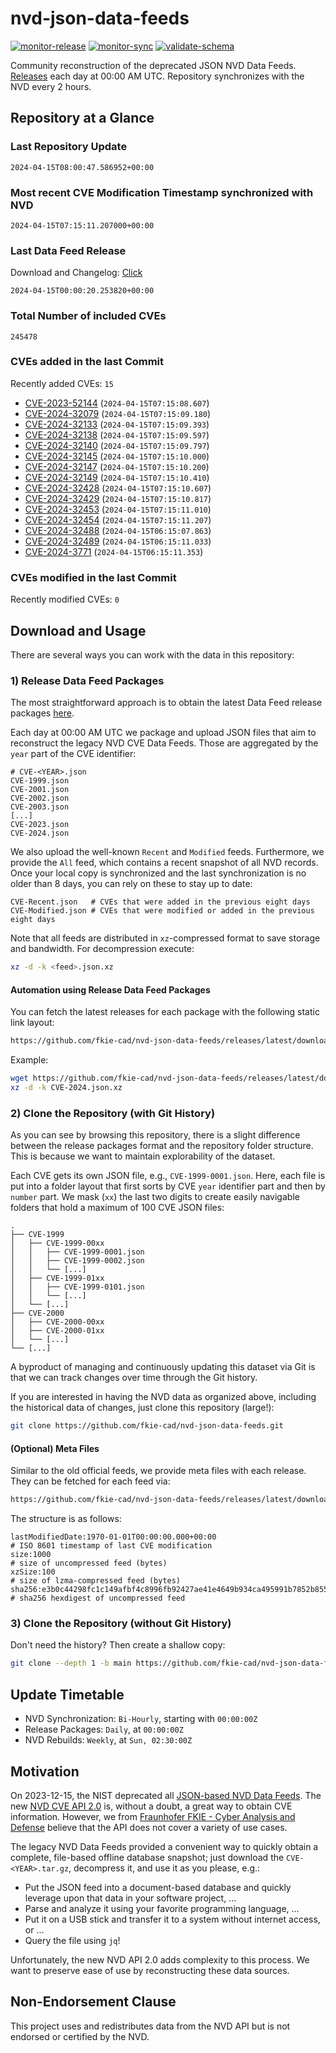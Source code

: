 # nvd-json-data-feeds

[![monitor-release](https://github.com/fkie-cad/nvd-json-data-feeds/actions/workflows/monitor_release.yml/badge.svg)](https://github.com/fkie-cad/nvd-json-data-feeds/actions/workflows/monitor_release.yml)
[![monitor-sync](https://github.com/fkie-cad/nvd-json-data-feeds/actions/workflows/monitor_sync.yml/badge.svg)](https://github.com/fkie-cad/nvd-json-data-feeds/actions/workflows/monitor_sync.yml)
[![validate-schema](https://github.com/fkie-cad/nvd-json-data-feeds/actions/workflows/validate_schema.yml/badge.svg)](https://github.com/fkie-cad/nvd-json-data-feeds/actions/workflows/validate_schema.yml)

Community reconstruction of the deprecated JSON NVD Data Feeds.
[Releases](https://github.com/fkie-cad/nvd-json-data-feeds/releases/latest) each day at 00:00 AM UTC.
Repository synchronizes with the NVD every 2 hours.

## Repository at a Glance

### Last Repository Update

```plain
2024-04-15T08:00:47.586952+00:00
```

### Most recent CVE Modification Timestamp synchronized with NVD

```plain
2024-04-15T07:15:11.207000+00:00
```

### Last Data Feed Release

Download and Changelog: [Click](https://github.com/fkie-cad/nvd-json-data-feeds/releases/latest)

```plain
2024-04-15T00:00:20.253820+00:00
```

### Total Number of included CVEs

```plain
245478
```

### CVEs added in the last Commit

Recently added CVEs: `15`

- [CVE-2023-52144](CVE-2023/CVE-2023-521xx/CVE-2023-52144.json) (`2024-04-15T07:15:08.607`)
- [CVE-2024-32079](CVE-2024/CVE-2024-320xx/CVE-2024-32079.json) (`2024-04-15T07:15:09.180`)
- [CVE-2024-32133](CVE-2024/CVE-2024-321xx/CVE-2024-32133.json) (`2024-04-15T07:15:09.393`)
- [CVE-2024-32138](CVE-2024/CVE-2024-321xx/CVE-2024-32138.json) (`2024-04-15T07:15:09.597`)
- [CVE-2024-32140](CVE-2024/CVE-2024-321xx/CVE-2024-32140.json) (`2024-04-15T07:15:09.797`)
- [CVE-2024-32145](CVE-2024/CVE-2024-321xx/CVE-2024-32145.json) (`2024-04-15T07:15:10.000`)
- [CVE-2024-32147](CVE-2024/CVE-2024-321xx/CVE-2024-32147.json) (`2024-04-15T07:15:10.200`)
- [CVE-2024-32149](CVE-2024/CVE-2024-321xx/CVE-2024-32149.json) (`2024-04-15T07:15:10.410`)
- [CVE-2024-32428](CVE-2024/CVE-2024-324xx/CVE-2024-32428.json) (`2024-04-15T07:15:10.607`)
- [CVE-2024-32429](CVE-2024/CVE-2024-324xx/CVE-2024-32429.json) (`2024-04-15T07:15:10.817`)
- [CVE-2024-32453](CVE-2024/CVE-2024-324xx/CVE-2024-32453.json) (`2024-04-15T07:15:11.010`)
- [CVE-2024-32454](CVE-2024/CVE-2024-324xx/CVE-2024-32454.json) (`2024-04-15T07:15:11.207`)
- [CVE-2024-32488](CVE-2024/CVE-2024-324xx/CVE-2024-32488.json) (`2024-04-15T06:15:07.863`)
- [CVE-2024-32489](CVE-2024/CVE-2024-324xx/CVE-2024-32489.json) (`2024-04-15T06:15:11.033`)
- [CVE-2024-3771](CVE-2024/CVE-2024-37xx/CVE-2024-3771.json) (`2024-04-15T06:15:11.353`)


### CVEs modified in the last Commit

Recently modified CVEs: `0`



## Download and Usage

There are several ways you can work with the data in this repository:

### 1) Release Data Feed Packages

The most straightforward approach is to obtain the latest Data Feed release packages [here](https://github.com/fkie-cad/nvd-json-data-feeds/releases/latest).

Each day at 00:00 AM UTC we package and upload JSON files that aim to reconstruct the legacy NVD CVE Data Feeds.
Those are aggregated by the `year` part of the CVE identifier:

```
# CVE-<YEAR>.json
CVE-1999.json
CVE-2001.json
CVE-2002.json
CVE-2003.json
[...]
CVE-2023.json
CVE-2024.json
```

We also upload the well-known `Recent` and `Modified` feeds.
Furthermore, we provide the `All` feed, which contains a recent snapshot of all NVD records.
Once your local copy is synchronized and the last synchronization is no older than 8 days, you can rely on these to stay up to date:

```plain
CVE-Recent.json   # CVEs that were added in the previous eight days
CVE-Modified.json # CVEs that were modified or added in the previous eight days
```

Note that all feeds are distributed in `xz`-compressed format to save storage and bandwidth.
For decompression execute:

```sh
xz -d -k <feed>.json.xz
```

#### Automation using Release Data Feed Packages

You can fetch the latest releases for each package with the following static link layout:

```sh
https://github.com/fkie-cad/nvd-json-data-feeds/releases/latest/download/CVE-<YEAR>.json.xz
```

Example:

```sh
wget https://github.com/fkie-cad/nvd-json-data-feeds/releases/latest/download/CVE-2024.json.xz
xz -d -k CVE-2024.json.xz
```

### 2) Clone the Repository (with Git History)

As you can see by browsing this repository, there is a slight difference between the release packages format and the repository folder structure.
This is because we want to maintain explorability of the dataset.

Each CVE gets its own JSON file, e.g., `CVE-1999-0001.json`.
Here, each file is put into a folder layout that first sorts by CVE `year` identifier part and then by `number` part.
We mask (`xx`) the last two digits to create easily navigable folders that hold a maximum of 100 CVE JSON files:

```plain
.
├── CVE-1999
│   ├── CVE-1999-00xx
│   │   ├── CVE-1999-0001.json
│   │   ├── CVE-1999-0002.json
│   │   └── [...]
│   ├── CVE-1999-01xx
│   │   ├── CVE-1999-0101.json
│   │   └── [...]
│   └── [...]
├── CVE-2000
│   ├── CVE-2000-00xx
│   ├── CVE-2000-01xx
│   └── [...]
└── [...]
```

A byproduct of managing and continuously updating this dataset via Git is that we can track changes over time through the Git history.

If you are interested in having the NVD data as organized above, including the historical data of changes, just clone this repository (large!):

```sh
git clone https://github.com/fkie-cad/nvd-json-data-feeds.git
```

#### (Optional) Meta Files

Similar to the old official feeds, we provide meta files with each release. They can be fetched for each feed via:

```sh
https://github.com/fkie-cad/nvd-json-data-feeds/releases/latest/download/CVE-<YEAR>.meta
```

The structure is as follows:

```plain
lastModifiedDate:1970-01-01T00:00:00.000+00:00                          # ISO 8601 timestamp of last CVE modification
size:1000                                                               # size of uncompressed feed (bytes)
xzSize:100                                                              # size of lzma-compressed feed (bytes)
sha256:e3b0c44298fc1c149afbf4c8996fb92427ae41e4649b934ca495991b7852b855 # sha256 hexdigest of uncompressed feed
```

### 3) Clone the Repository (without Git History)

Don't need the history? Then create a shallow copy:

```sh
git clone --depth 1 -b main https://github.com/fkie-cad/nvd-json-data-feeds.git
```


## Update Timetable

* NVD Synchronization: `Bi-Hourly`, starting with `00:00:00Z`
* Release Packages: `Daily`, at `00:00:00Z`
* NVD Rebuilds: `Weekly`, at `Sun, 02:30:00Z`


## Motivation

On 2023-12-15, the NIST deprecated all [JSON-based NVD Data Feeds](https://nvd.nist.gov/vuln/data-feeds#divRetirementBanner-1).
The new [NVD CVE API 2.0](https://nvd.nist.gov/developers/vulnerabilities) is, without a doubt, a great way to obtain CVE information.
However, we from [Fraunhofer FKIE - Cyber Analysis and Defense](https://www.fkie.fraunhofer.de/en/departments/cad.html) believe that the API does not cover a variety of use cases.

The legacy NVD Data Feeds provided a convenient way to quickly obtain a complete, file-based offline database snapshot; just download the `CVE-<YEAR>.tar.gz`, decompress it, and use it as you please, e.g.:

- Put the JSON feed into a document-based database and quickly leverage upon that data in your software project, ...
- Parse and analyze it using your favorite programming language, ...
- Put it on a USB stick and transfer it to a system without internet access, or ...
- Query the file using `jq`!

Unfortunately, the new NVD API 2.0 adds complexity to this process.
We want to preserve ease of use by reconstructing these data sources.

## Non-Endorsement Clause

This project uses and redistributes data from the NVD API but is not endorsed or certified by the NVD.
